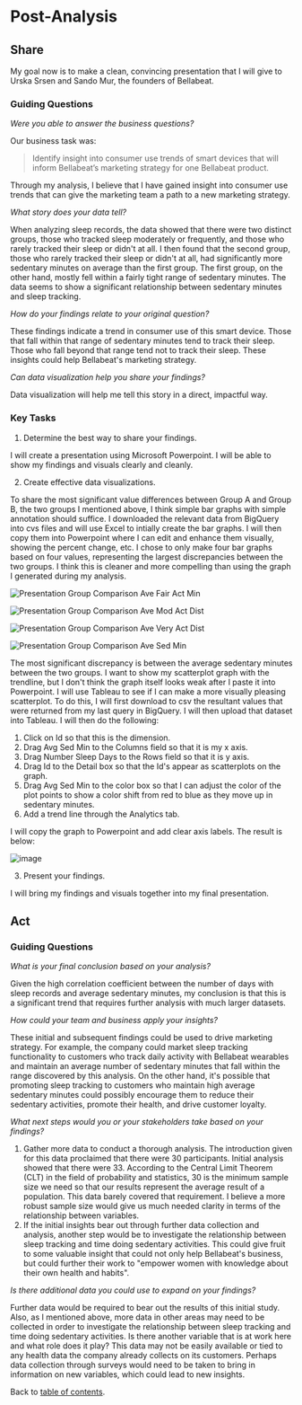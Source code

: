 # Post-Analysis
## Share
My goal now is to make a clean, convincing presentation that I will give to Urska Srsen and Sando Mur, the founders of Bellabeat.
### Guiding Questions
*Were you able to answer the business questions?*

Our business task was:
>Identify insight into consumer use trends of smart devices that will inform Bellabeat’s marketing strategy for one Bellabeat product.

Through my analysis, I believe that I have gained insight into consumer use trends that can give the marketing team a path to a new marketing strategy.

*What story does your data tell?*

When analyzing sleep records, the data showed that there were two distinct groups, those who tracked sleep moderately or frequently, and those who rarely tracked their sleep or didn't at all. I then found that the second group, those who rarely tracked their sleep or didn't at all, had significantly more sedentary minutes on average than the first group. The first group, on the other hand, mostly fell within a fairly tight range of sedentary minutes. The data seems to show a significant relationship between sedentary minutes and sleep tracking.

*How do your findings relate to your original question?*

These findings indicate a trend in consumer use of this smart device. Those that fall within that range of sedentary minutes tend to track their sleep. Those who fall beyond that range tend not to track their sleep. These insights could help Bellabeat's marketing strategy.

*Can data visualization help you share your findings?*

Data visualization will help me tell this story in a direct, impactful way.
### Key Tasks

1. Determine the best way to share your findings.

I will create a presentation using Microsoft Powerpoint. I will be able to show my findings and visuals clearly and cleanly.

2. Create effective data visualizations.

To share the most significant value differences between Group A and Group B, the two groups I mentioned above, I think simple bar graphs with simple annotation should suffice. I downloaded the relevant data from BigQuery into cvs files and will use Excel to intially create the bar graphs. I will then copy them into Powerpoint where I can edit and enhance them visually, showing the percent change, etc. I chose to only make four bar graphs based on four values, representing the largest discrepancies between the two groups. I think this is cleaner and more compelling than using the graph I generated during my analysis. 

![Presentation Group Comparison Ave Fair Act Min](https://user-images.githubusercontent.com/99853599/155593304-4f65771e-0eba-4b7f-a17b-c32ea06e0496.png)

![Presentation Group Comparison Ave Mod Act Dist](https://user-images.githubusercontent.com/99853599/155593375-ac043c33-92af-4a84-9d72-b46e55b68b3d.png)

![Presentation Group Comparison Ave Very Act Dist](https://user-images.githubusercontent.com/99853599/155593535-5d0920b9-b3c5-4420-beb2-1e0ff4c6862a.png)

![Presentation Group Comparison Ave Sed Min](https://user-images.githubusercontent.com/99853599/155593555-cde5f4dd-8af6-49ec-b6cd-2936d376fe12.png)

The most significant discrepancy is between the average sedentary minutes between the two groups. I want to show my scatterplot graph with the trendline, but I don't think the graph itself looks weak after I paste it into Powerpoint. I will use Tableau to see if I can make a more visually pleasing scatterplot. To do this, I will first download to csv the resultant values that were returned from my last query in BigQuery. I will then upload that dataset into Tableau. I will then do the following:

1. Click on Id so that this is the dimension.
2. Drag Avg Sed Min to the Columns field so that it is my x axis.
3. Drag Number Sleep Days to the Rows field so that it is y axis.
4. Drag Id to the Detail box so that the Id's appear as scatterplots on the graph.
5. Drag Avg Sed Min to the color box so that I can adjust the color of the plot points to show a color shift from red to blue as they move up in sedentary minutes.
6. Add a trend line through the Analytics tab.

I will copy the graph to Powerpoint and add clear axis labels. The result is below:

![image](https://user-images.githubusercontent.com/99853599/155595659-c9c7b01f-ae0e-48f8-b96e-fdbaea30ceba.png)

3. Present your findings.

I will bring my findings and visuals together into my final presentation.
## Act
### Guiding Questions
*What is your final conclusion based on your analysis?*

Given the high correlation coefficient between the number of days with sleep records and average sedentary minutes, my conclusion is that this is a significant trend that requires further analysis with much larger datasets.

*How could your team and business apply your insights?*

These initial and subsequent findings could be used to drive marketing strategy. For example, the company could market sleep tracking functionality to customers who track daily activity with Bellabeat wearables and maintain an average number of sedentary minutes that fall within the range discovered by this analysis. On the other hand, it's possible that promoting sleep tracking to customers who maintain high average sedentary minutes could possibly encourage them to reduce their sedentary activities, promote their health, and drive customer loyalty.   

*What next steps would you or your stakeholders take based on your findings?*

1. Gather more data to conduct a thorough analysis. The introduction given for this data proclaimed that there were 30 participants. Initial analysis showed that there were 33. According to the Central Limit Theorem (CLT) in the field of probability and statistics, 30 is the minimum sample size we need so that our results represent the average result of a population. This data barely covered that requirement. I believe a more robust sample size would give us much needed clarity in terms of the relationship between variables.
2. If the initial insights bear out through further data collection and analysis, another step would be to investigate the relationship between sleep tracking and time doing sedentary activities. This could give fruit to some valuable insight that could not only help Bellabeat's business, but could further their work to "empower women with knowledge about their own health and habits".

*Is there additional data you could use to expand on your findings?*

Further data would be required to bear out the results of this initial study. Also, as I mentioned above, more data in other areas may need to be collected in order to investigate the relationship between sleep tracking and time doing sedentary activities. Is there another variable that is at work here and what role does it play? This data may not be easily available or tied to any health data the company already collects on its customers. Perhaps data collection through surveys would need to be taken to bring in information on new variables, which could lead to new insights.

Back to [table of contents](/README.md#table-of-contents).
